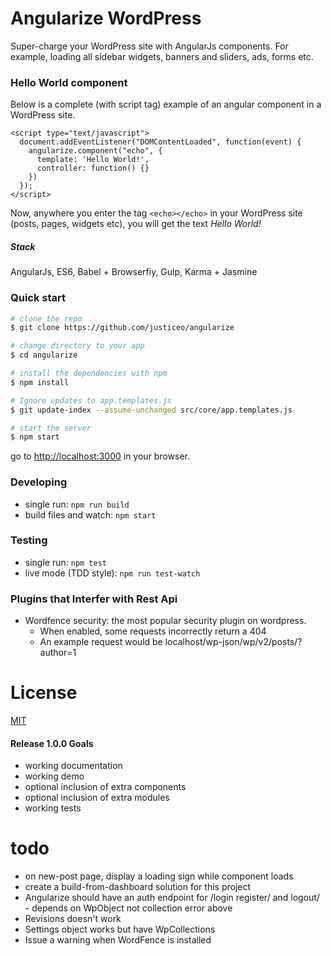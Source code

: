 # Angularize WordPress

Super-charge your WordPress site with AngularJs components. 
For example, loading all sidebar widgets, banners and sliders, ads, forms etc. 

### Hello World component
Below is a complete (with script tag) example of an angular component in a WordPress site.
```
<script type="text/javascript">
  document.addEventListener("DOMContentLoaded", function(event) {
    angularize.component("echo", {
      template: 'Hello World!',
      controller: function() {}
    })
  });
</script>
```
Now, anywhere you enter the tag `<echo></echo>` in your WordPress site (posts, pages, widgets etc), you will get the text *Hello World!*

##### Stack
AngularJs, ES6, Babel + Browserfiy, Gulp, Karma + Jasmine

### Quick start

```bash
# clone the repo
$ git clone https://github.com/justiceo/angularize

# change directory to your app
$ cd angularize

# install the dependencies with npm
$ npm install

# Ignore updates to app.templates.js
$ git update-index --assume-unchanged src/core/app.templates.js

# start the server
$ npm start
```

go to [http://localhost:3000](http://localhost:3000) in your browser.


### Developing

* single run: `npm run build`
* build files and watch: `npm start`

### Testing

* single run: `npm test`
* live mode (TDD style): `npm run test-watch`

### Plugins that Interfer with Rest Api
* Wordfence security: the most popular security plugin on wordpress. 
  - When enabled, some requests incorrectly return a 404
  - An example request would be localhost/wp-json/wp/v2/posts/?author=1


# License

[MIT](/LICENSE)


#### Release 1.0.0 Goals
- working documentation
- working demo
- optional inclusion of extra components
- optional inclusion of extra modules
- working tests

todo
====
- on new-post page, display a loading sign while component loads
- create a build-from-dashboard solution for this project
- Angularize should have an auth endpoint for /login register/ and logout/ - depends on WpObject not collection error above
- Revisions doesn't work
- Settings object works but have WpCollections
- Issue a warning when WordFence is installed